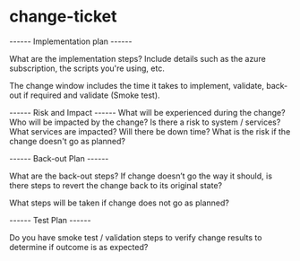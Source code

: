 # change-ticket

------ Implementation plan ------ 

 

What are the implementation steps? Include details such as the azure subscription, the scripts you're using, etc.

 

The change window includes the time it takes to implement, validate, back-out if required and validate (Smoke test).

 

------ Risk and Impact ------ 
What will be experienced during the change?
Who will be impacted by the change?
Is there a risk to system / services?
What services are impacted?
Will there be down time?
What is the risk if the change doesn't go as planned?

 

------ Back-out Plan ------ 

 

What are the back-out steps? If change doesn’t go the way it should, is there steps to revert the change back to its original state?

 

What steps will be taken if change does not go as planned?

 

------ Test Plan ------ 

 

Do you have smoke test / validation steps to verify change results to determine if outcome is as expected?
